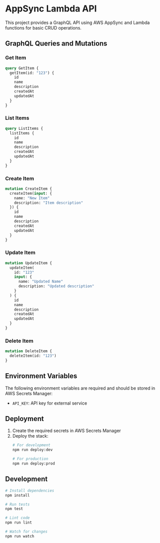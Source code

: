 # AppSync Lambda API

This project provides a GraphQL API using AWS AppSync and Lambda functions for basic CRUD operations.

## GraphQL Queries and Mutations

### Get Item
```graphql
query GetItem {
  getItem(id: "123") {
    id
    name
    description
    createdAt
    updatedAt
  }
}
```

### List Items
```graphql
query ListItems {
  listItems {
    id
    name
    description
    createdAt
    updatedAt
  }
}
```

### Create Item
```graphql
mutation CreateItem {
  createItem(input: {
    name: "New Item"
    description: "Item description"
  }) {
    id
    name
    description
    createdAt
    updatedAt
  }
}
```

### Update Item
```graphql
mutation UpdateItem {
  updateItem(
    id: "123"
    input: {
      name: "Updated Name"
      description: "Updated description"
    }
  ) {
    id
    name
    description
    createdAt
    updatedAt
  }
}
```

### Delete Item
```graphql
mutation DeleteItem {
  deleteItem(id: "123")
}
```

## Environment Variables

The following environment variables are required and should be stored in AWS Secrets Manager:

- `API_KEY`: API key for external service

## Deployment

1. Create the required secrets in AWS Secrets Manager
2. Deploy the stack:
   ```bash
   # For development
   npm run deploy:dev

   # For production
   npm run deploy:prod
   ```

## Development

```bash
# Install dependencies
npm install

# Run tests
npm test

# Lint code
npm run lint

# Watch for changes
npm run watch
``` 